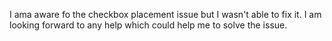 I ama aware fo the checkbox placement issue but I wasn't able to fix it. I am looking forward to any help which could help me to solve the issue. 
